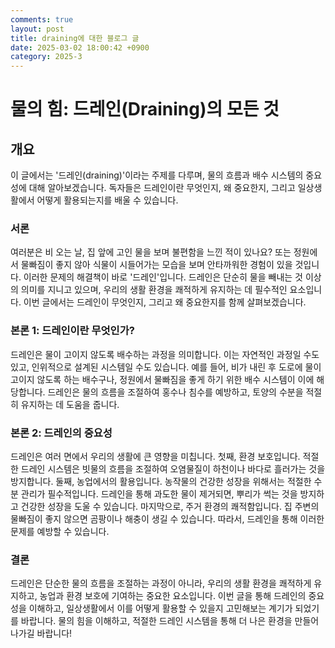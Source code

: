 ```yaml
---
comments: true
layout: post
title: draining에 대한 블로그 글
date: 2025-03-02 18:00:42 +0900
category: 2025-3
---
```


# 물의 힘: 드레인(Draining)의 모든 것

## 개요
이 글에서는 '드레인(draining)'이라는 주제를 다루며, 물의 흐름과 배수 시스템의 중요성에 대해 알아보겠습니다. 독자들은 드레인이란 무엇인지, 왜 중요한지, 그리고 일상생활에서 어떻게 활용되는지를 배울 수 있습니다.

### 서론
여러분은 비 오는 날, 집 앞에 고인 물을 보며 불편함을 느낀 적이 있나요? 또는 정원에서 물빠짐이 좋지 않아 식물이 시들어가는 모습을 보며 안타까워한 경험이 있을 것입니다. 이러한 문제의 해결책이 바로 '드레인'입니다. 드레인은 단순히 물을 빼내는 것 이상의 의미를 지니고 있으며, 우리의 생활 환경을 쾌적하게 유지하는 데 필수적인 요소입니다. 이번 글에서는 드레인이 무엇인지, 그리고 왜 중요한지를 함께 살펴보겠습니다.

### 본론 1: 드레인이란 무엇인가?
드레인은 물이 고이지 않도록 배수하는 과정을 의미합니다. 이는 자연적인 과정일 수도 있고, 인위적으로 설계된 시스템일 수도 있습니다. 예를 들어, 비가 내린 후 도로에 물이 고이지 않도록 하는 배수구나, 정원에서 물빠짐을 좋게 하기 위한 배수 시스템이 이에 해당합니다. 드레인은 물의 흐름을 조절하여 홍수나 침수를 예방하고, 토양의 수분을 적절히 유지하는 데 도움을 줍니다.

### 본론 2: 드레인의 중요성
드레인은 여러 면에서 우리의 생활에 큰 영향을 미칩니다. 첫째, 환경 보호입니다. 적절한 드레인 시스템은 빗물의 흐름을 조절하여 오염물질이 하천이나 바다로 흘러가는 것을 방지합니다. 둘째, 농업에서의 활용입니다. 농작물의 건강한 성장을 위해서는 적절한 수분 관리가 필수적입니다. 드레인을 통해 과도한 물이 제거되면, 뿌리가 썩는 것을 방지하고 건강한 성장을 도울 수 있습니다. 마지막으로, 주거 환경의 쾌적함입니다. 집 주변의 물빠짐이 좋지 않으면 곰팡이나 해충이 생길 수 있습니다. 따라서, 드레인을 통해 이러한 문제를 예방할 수 있습니다.

### 결론
드레인은 단순한 물의 흐름을 조절하는 과정이 아니라, 우리의 생활 환경을 쾌적하게 유지하고, 농업과 환경 보호에 기여하는 중요한 요소입니다. 이번 글을 통해 드레인의 중요성을 이해하고, 일상생활에서 이를 어떻게 활용할 수 있을지 고민해보는 계기가 되었기를 바랍니다. 물의 힘을 이해하고, 적절한 드레인 시스템을 통해 더 나은 환경을 만들어 나가길 바랍니다!